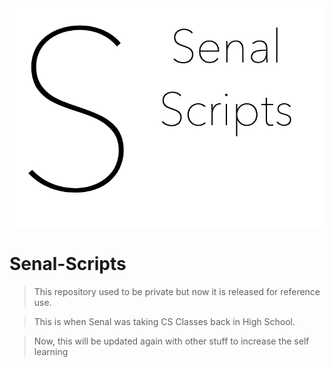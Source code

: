<img src = "./Senal-Scripts.png">

# Senal-Scripts

> This repository used to be private but now it is released for 
> reference use.

> This is when Senal was taking CS Classes back in High School.  


> Now, this will be updated again with other stuff to increase the self learning